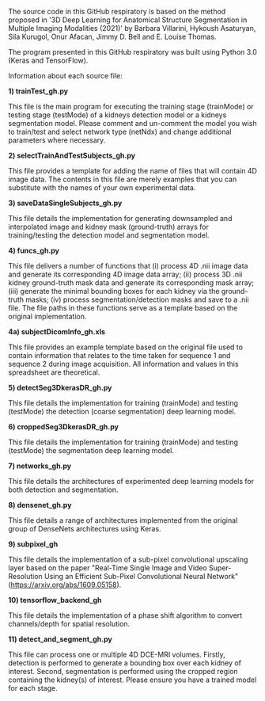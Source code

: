 The source code in this GitHub respiratory is based on the method proposed in '3D Deep Learning for Anatomical Structure Segmentation in Multiple Imaging Modalities (2021)' by Barbara Villarini, Hykoush Asaturyan, Sila Kurugol, Onur Afacan, Jimmy D. Bell and E. Louise Thomas.

The program presented in this GitHub respiratory was built using Python 3.0 (Keras and TensorFlow).

Information about each source file:

**1)  trainTest_gh.py**

This file is the main program for executing the training stage (trainMode) or testing stage (testMode) of a kidneys detection model or a kidneys segmentation model. Please comment and un-comment the model you wish to train/test and select network type (netNdx) and change additional parameters where necessary.

**2) selectTrainAndTestSubjects_gh.py**

This file provides a template for adding the name of files that will contain 4D image data. The contents in this file are merely examples that you can substitute with the names of your own experimental data. 

**3) saveDataSingleSubjects_gh.py**

This file details the implementation for generating downsampled and interpolated image and kidney mask (ground-truth) arrays for training/testing the detection model and segmentation model.

**4) funcs_gh.py**

This file delivers a number of functions that (i) process 4D .nii image data and generate its corresponding 4D image data array; (ii) process 3D .nii kidney ground-truth mask data and generate its corresponding mask array; (iii) generate the minimal bounding boxes for each kidney via the ground-truth masks; (iv) process segmentation/detection masks and save to a .nii file. The file paths in these functions serve as a template based on the original implementation.

**4a) subjectDicomInfo_gh.xls**

This file provides an example template based on the original file used to contain information that relates to the time taken for sequence 1 and sequence 2 during image acquisition. All information and values in this spreadsheet are theoretical.

**5) detectSeg3DkerasDR_gh.py**

This file details the implementation for training (trainMode) and testing (testMode) the detection (coarse segmentation) deep learning model.

**6) croppedSeg3DkerasDR_gh.py**

This file details the implementation for training (trainMode) and testing (testMode) the segmentation deep learning model.

**7) networks_gh.py**

This file details the architectures of experimented deep learning models for both detection and segmentation.

**8) densenet_gh.py**

This file details a range of architectures implemented from the original group of DenseNets architectures using Keras.

**9) subpixel_gh**

This file details the implementation of a sub-pixel convolutional upscaling layer based on the paper "Real-Time Single Image and Video Super-Resolution Using an Efficient Sub-Pixel Convolutional Neural Network" (https://arxiv.org/abs/1609.05158).

**10) tensorflow_backend_gh**

This file details the implementation of a phase shift algorithm to convert channels/depth for spatial resolution.

**11) detect_and_segment_gh.py**

This file can process one or multiple 4D DCE-MRI volumes. Firstly, detection is performed to generate a bounding box over each kidney of interest. Second, segmentation is performed using the cropped region containing the kidney(s) of interest. Please ensure you have a trained model for each stage.
    

